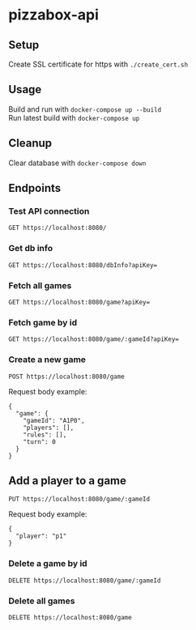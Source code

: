 # pizzabox-api

## Setup

Create SSL certificate for https with `./create_cert.sh`<br/>

## Usage

Build and run with `docker-compose up --build`<br/>
Run latest build with `docker-compose up`

## Cleanup

Clear database with `docker-compose down`

## Endpoints

### Test API connection

`GET https://localhost:8080/`

### Get db info

`GET https://localhost:8080/dbInfo?apiKey=`

### Fetch all games

`GET https://localhost:8080/game?apiKey=`

### Fetch game by id

`GET https://localhost:8080/game/:gameId?apiKey=`

### Create a new game

`POST https://localhost:8080/game`

Request body example: 
```
{
  "game": {
    "gameId": "A1P0",
    "players": [],
    "rules": [],
    "turn": 0
  }
}
```

## Add a player to a game

`PUT https://localhost:8080/game/:gameId`

Request body example: 
```
{
  "player": "p1"
}
```

### Delete a game by id

`DELETE https://localhost:8080/game/:gameId`

### Delete all games

`DELETE https://localhost:8080/game`